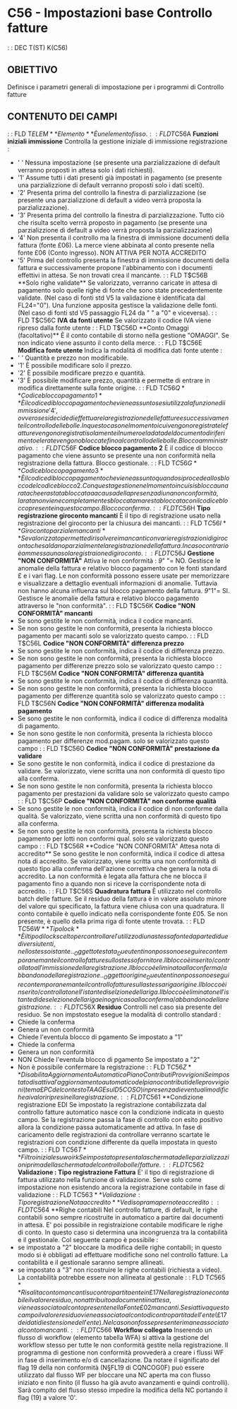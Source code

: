 # C56 - Impostazioni base Controllo fatture
 :  : DEC T(ST) K(C56)
## OBIETTIVO
Definisce i parametri generali di impostazione per i programmi di Controllo fatture
## CONTENUTO DEI CAMPI
 :  : FLD T$ELEM **Elemento**
È un elemento fisso.
 :  : FLD T$C56A  **Funzioni iniziali immissione**
Controlla la gestione iniziale di immissione registrazione : 
- ' ' Nessuna impostazione (se presente una parzializzazione di default verranno proposti in attesa solo i dati richiesti).
- '1' Assume tutti i dati presenti già impostati in pagamento (se presente una parzializzione di default verranno proposti solo i dati scelti).
- '2' Presenta prima del controllo la finestra di parzializzazione (se presente una parzializzione di default a video verrà proposta la parzializzazione).
- '3' Presenta prima del controllo la finestra di parzializzazione. Tutto ciò che risulta scelto verrrà proposto in pagamento (se presente una parzializzione di default a video verrà proposta la parzializzazione)
- '4' Non presenta il controllo ma la finestra di immissione documenti della fattura (fonte £06). La merce viene abbinata al conto presente nella fonte £06 (Conto ingresso). NON ATTIVA PER NOTA ACCREDITO
- '5' Prima del controllo presenta la finestra di immissione documenti della fattura e successivamente propone l'abbinamento con i documenti effettivi in attesa. Se non trovati crea il mancante.
 :  : FLD T$C56B  **Solo righe validate**
Se valorizzato, verranno caricate in attesa di pagamento solo quelle righe di fonte che sono state precedentemente validate. (Nel caso di
fonti std V5 la validazione è identificata dal FL24="0"). Una funzione apposita gestisce la validazione delle fonti.(Nel caso di fonti std V5 passaggio FL24 da " " a "0" e viceversa).
 :  : FLD T$C56C  **IVA da fonti utente**
Se valorizzato il codice IVA viene ripreso dalla fonte utente
 :  : FLD T$C56D  **Conto Omaggi (facoltativo)**
È il conto contabile di storno nella gestione "OMAGGI". Se non indicato viene assunto il conto della merce.
 :  : FLD T$C56E  **Modifica fonte utente**
Indica la modalità di modifica dati fonte utente : 
- ' ' Quantità e prezzo non modificabile.
- '1' È possibile modificare solo il prezzo.
- '2' È possibile modificare prezzo e quantità.
- '3' È possibile modificare prezzo, quantità e permette di entrare in modifica direttamente sulla fonte origine.
 :  : FLD T$C56Q  **Codice blocco pagamento 1**
È il codice di blocco pagamento che viene assunto se si utilizza la funzione di immissione '4', ovvero se si decide di effettuare la registrazione delle fatture e successivamente il controllo delle bolle. In questo caso nel momento i cui vengono registrate le fatture vengono registrati solamente il numero e la data del documento di riferimento e le rate vengono bloccate fino al controllo delle bolle. Blocco amministrativo.
 :  : FLD T$C56F  **Codice blocco pagamento 2**
È il codice di blocco pagamento che viene assunto se presente una non conformità nella registrazione della fattura. Blocco gestionale.
 :  : FLD T$C56G  **Codice blocco pagamento 3**
È il codice di blocco pagamento che viene assunto quando si procede allo sblocco del codice blocco 2. Con questa gestione nel momento in cui si sblocca una rata che era stata bloccataa a causa della presenza di una non conformità, la rata non viene completamente sbloccata ma resta bloccata con il codice blocco presente in questo campo. Blocco conferma.
 :  : FLD T$C56H  **Tipo registrazione giroconto mancanti**
È il tipo di registrazione usato nella registrazione del giroconto per la chiusura dei mancanti.
 :  : FLD T$C56I  **Giroconto parziale mancanti**
Se valorizzato permette di risolvere i mancanti con varie registrazioni di giroconto che saldano parzialmente la registrazione della fattura. In caso contrario è ammessa una sola registraione di giroconto.
 :  : FLD T$C56J  **Gestione "NON CONFORMITÀ"**
Attiva le non conformità : 
_9_" "= NO.
Gestisce le anomalie della fattura e relativo blocco pagamento con le fonti standard £ e i vari flag. Le non conformità possono essere usate per memorizzare e visualizzare a dettaglio eventuali informazioni di anomalie. Tuttavia non hanno alcuna influenza sul blocco pagamento della fattura.
_9_"1"= SI.
Gestisce le anomalie della fattura e relativo blocco pagamento attraverso le "non conformità".
 :  : FLD T$C56K  **Codice "NON CONFORMITÀ" mancanti**
- Se sono gestite le non conformità, indica il codice mancanti.
- Se non sono gestite le non conformità, presenta la richiesta blocco pagamento per macanti solo se valorizzato questo campo.
 :  : FLD T$C56L  **Codice "NON CONFORMITÀ" differenza prezzo**
- Se sono gestite le non conformità, indica il codice di differenza prezzo.
- Se non sono gestite le non conformità, presenta la richiesta blocco pagamento per differenze prezzo solo se valorizzato questo campo
 :  : FLD T$C56M  **Codice "NON CONFORMITÀ" differenza quantità**
- Se sono gestite le non conformità, indica il codice di differenza quantità.
- Se non sono gestite le non conformità, presenta la richiesta blocco pagamento per differenze quantità solo se valorizzato questo campo
 :  : FLD T$C56N  **Codice "NON CONFORMITÀ" differenza modalità pagamento**
- Se sono gestite le non conformità, indica il codice di differenza modalità di pagamento.
- Se non sono gestite le non conformità, presenta la richiesta blocco pagamento per differenze mod.pagam. solo se valorizzato questo campo
 :  : FLD T$C56O  **Codice "NON CONFORMITÀ" prestazione da validare**
- Se sono gestite le non conformità, indica il codice di prestazione da validare. Se valorizzato, viene scritta una non conformità di questo tipo alla conferma.
- Se non sono gestite le non conformità, presenta la richiesta blocco pagamento per prestazioni da validare solo se valorizzato questo campo
 :  : FLD T$C56P  **Codice "NON CONFORMITÀ" non conforme qualità**
- Se sono gestite le non conformità, indica il codice di non conforme dalla qualità. Se valorizzato, viene scritta una non conformità di questo tipo alla conferma.
- Se non sono gestite le non conformità, presenta la richiesta blocco pagamento per lotti non conformi qual. solo se valorizzato questo campo
 :  : FLD T$C56R  **Codice "NON CONFORMITÀ" Attesa nota di accredito**
Se sono gestite le non conformità, indica il codice di attesa nota di accredito. Se valorizzato, viene scritta una non conformità di questo tipo alla conferma dell'azione correttiva che genera la nota di accredito. La non conformità è legata alla fattura che ne blocca il pagamento fino a quando non si riceve la corrispondente nota di accredito.
 :  : FLD T$C56S  **Quadratura fattura**
È utilizzato nel controllo batch delle fatture. Se il residuo della fattura è in valore assoluto minore del valore qui specificato, la fattura viene chiusa con una quadratura. Il conto contabile è quello indicato nella corrispondente fonte £05. Se non presente, è quello della prima riga di fonte utente trovata.
 :  : FLD T$C56W  **Tipo lock**
È il tipo di lock scelto per controllare l'utilizzo di una stessa fonte da parte di due diversi utenti, nello stesso istante.
. _Oggetto testata_
Due utenti non possono eseguire contemporanemante il controllo fatture sullo stesso fornitore.
Il blocco è inserito/controllato all'immissione della registrazione.
Il blocco è eliminato alla conferma/abbandono della registrazione.
. _Oggetto origine_
Due utenti non possono eseguire contemporanemante il controllo fatture sulla stessa riga origine.
Il blocco è inserito/controllato nell'istante di selzione della riga.
Il blocco è eliminato nell'istante di deselezione della riga e in ogni caso alla conferma/abbandono della registrazione.
 :  : FLD T$C56X  **Residuo**
Controlli nel caso sia presente del residuo.
Se non impstostato esegue la modalità di controllo standard : 
-  Chiede la conferma
-  Genera un non conformità
-  Chiede l'eventula blocco di pgamento
Se impostato a "1"
-  Chiede la conferma
-  Genera un non conformità
-  NON Chiede l'eventula blocco di pgamento
Se impostato a "2"
-  Non è possibile confermare la registrazione
 :  : FLD T$C56Z  **Disabilita Aggiornamento Automatico Piano Contributi Provvigioni
Se impostato disattiva l'aggiornamento automatico del piano contributi delle provvigioni
(tema £PC del contesto TAAGE sul D5COSO) in presenza di eventuali modifiche ai valori
ripresi nella registrazione.
 :  : FLD T$C561  **Condizione registrazione EDI
Se impostato la registrazione contabilizzata dal controllo fatture automatico nasce con la condizione indicata in questo campo. Se la registrazione passa la fase di controllo con esito positivo allora la condizione passa automaticamente ad attiva.
In fase di caricamento delle registrazioni da controllare verranno scartate le registrazioni con
condizione differente da quella impostata in questo campo.
 :  : FLD T$C56T  **Filtro iniziale su woirk
Se impostato presenta la schermata delle parzializzazioni prima della schermata del controllo bolle/fatture.
 :  : FLD T$C562  **Validazione :  Tipo registrazione Fattura**
E' il tipo di registrazione di fattura utilizzato nella funzione di
validazione. Serve solo come impostazione non esistendo ancora la
registrazione contabile in fase di validazione
 :  : FLD T$C563  **Validazione :  Tipo registrazione Nota accredito**
Vedi sopra ma per note accredito
 :  : FLD T$C564  **Righe contabili
Nel controllo fatture, di default, le righe contabili sono sempre
ricostruite in automatico a partire dai documenti in attesa. E'
poi possibile in registraizione contabile modificare le righe di
conto. In questo caso si determina una incongruenza tra la contabilità
e il gestionale.
Col seguente campo è possibile : 
-  se impostato a "2" bloccare la modifica delle righe contabili;
   in questo modo si è obbligati ad effettuare modifiche sono nel
   controllo fatture. La contabilità e il gestionale saranno sempre
   allineati.
-  se impostato a "3" non ricostruire le righe contabili (richiesta
   a video). La contabilità potrebbe essere non allineata al gestionale
 :  : FLD T$C565  **Risalita conto mancanti su contropartita ente in £17
Nella registrazione contabile il valore residuo, non attribuito a documenti
in attesa, viene associato al conto presente nella Fonte £02 mancanti.
Se si attiva questo campo il valore residuo viene associato al conto di
contropartita dell'ente (£17 dei dati di estensione dell'ente).
Nel caso non fosse presente rimane associato al conto mancanti.
 :  : FLD T$C566  **Workflow collegato**
Inserendo un flusso di workflow (elemento tabella WFA) si attiva la gestione del workflow stesso
per tutte le non conformità gestite nella registrazione. Il programma di gestione non conformità
provvederà a creare i flussi WF in fase di inserimento e/o di cancellazione.
Da notare il significato del flag 19 della non conformità (N§FL19 di CQNCOG0F) può essere utilizzato
dal flusso WF per bloccare una NC aperta ma con flusso iniziato e non finito (il flusso ha già avuto
avanzamenti e quindi controlli). Sarà compito del flusso stesso impedire la modifica della NC
portando il flag (19) a valore '0'.


